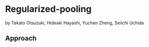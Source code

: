 # Regularized-pooling
by Takato Otsuzuki, Hideaki Hayashi, Yuchen Zheng, Seiichi Uchida
## Approach
